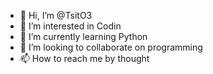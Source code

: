 - 👋 Hi, I’m @TsitO3
- 👀 I’m interested in Codin
- 🌱 I’m currently learning Python 
- 💞️ I’m looking to collaborate on programming
- 📫 How to reach me by thought 

<!---
TsitO3/TsitO3 is a ✨ special ✨ repository because its `README.md` (this file) appears on your GitHub profile.
You can click the Preview link to take a look at your changes.
--->
